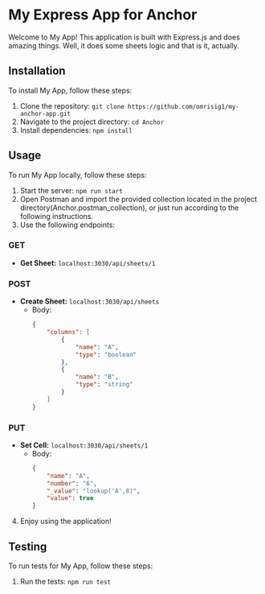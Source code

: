 # My Express App for Anchor

Welcome to My App! This application is built with Express.js and does amazing things. Well, it does some sheets logic and that is it, actually.

## Installation

To install My App, follow these steps:

1. Clone the repository: `git clone https://github.com/omrisig1/my-anchor-app.git`
2. Navigate to the project directory: `cd Anchor`
3. Install dependencies: `npm install`

## Usage

To run My App locally, follow these steps:

1. Start the server: `npm run start`
2. Open Postman and import the provided collection located in the project directory(Anchor.postman_collection), or just run according to the following instructions.
3. Use the following endpoints:

### GET
- **Get Sheet:** `localhost:3030/api/sheets/1`

### POST
- **Create Sheet:** `localhost:3030/api/sheets`
    - Body:
      ```json
      {
          "columns": [
              {
                  "name": "A",
                  "type": "boolean"
              },
              {
                  "name": "B",
                  "type": "string"
              }
          ]
      }
      ```

### PUT
- **Set Cell:** `localhost:3030/api/sheets/1`
    - Body:
      ```json
      {
          "name": "A",
          "number": "6",
          "_value": "lookup('A',8)",
          "value": true
      }
      ```

4. Enjoy using the application!

## Testing

To run tests for My App, follow these steps:

1. Run the tests: `npm run test`
